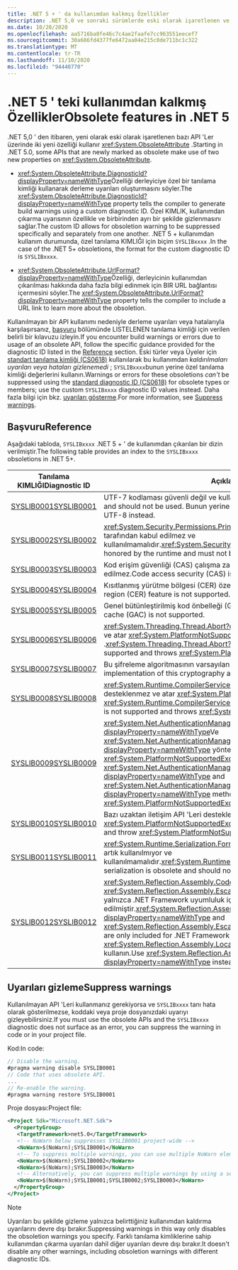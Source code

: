 ```yaml
---
title: .NET 5 + ' da kullanımdan kalkmış Özellikler
description: .NET 5,0 ve sonraki sürümlerde eski olarak işaretlenen ve SYSLIB Derleyici uyarıları üreten API 'Ler hakkında bilgi edinin.
ms.date: 10/20/2020
ms.openlocfilehash: aa5716ba8fe46c7c4ae2faafe7cc963551eecef7
ms.sourcegitcommit: 30a686fd4377fe6472aa04e215c0de711bc1c322
ms.translationtype: MT
ms.contentlocale: tr-TR
ms.lasthandoff: 11/10/2020
ms.locfileid: "94440770"
---
```

# <a name="obsolete-features-in-net-5"></a><span data-ttu-id="f25b2-103">.NET 5 ' teki kullanımdan kalkmış Özellikler</span><span class="sxs-lookup"><span data-stu-id="f25b2-103">Obsolete features in .NET 5</span></span>

<span data-ttu-id="f25b2-104">.NET 5,0 ' den itibaren, yeni olarak eski olarak işaretlenen bazı API 'Ler üzerinde iki yeni özelliği kullanır <xref:System.ObsoleteAttribute> .</span><span class="sxs-lookup"><span data-stu-id="f25b2-104">Starting in .NET 5.0, some APIs that are newly marked as obsolete make use of two new properties on <xref:System.ObsoleteAttribute>.</span></span>

- <span data-ttu-id="f25b2-105"><xref:System.ObsoleteAttribute.DiagnosticId?displayProperty=nameWithType>Özelliği derleyiciye özel bir tanılama kimliği kullanarak derleme uyarıları oluşturmasını söyler.</span><span class="sxs-lookup"><span data-stu-id="f25b2-105">The <xref:System.ObsoleteAttribute.DiagnosticId?displayProperty=nameWithType> property tells the compiler to generate build warnings using a custom diagnostic ID.</span></span> <span data-ttu-id="f25b2-106">Özel KIMLIK, kullanımdan çıkarma uyarısının özellikle ve birbirinden ayrı bir şekilde gizlenmasını sağlar.</span><span class="sxs-lookup"><span data-stu-id="f25b2-106">The custom ID allows for obsoletion warning to be suppressed specifically and separately from one another.</span></span> <span data-ttu-id="f25b2-107">.NET 5 + kullanımdan kullanım durumunda, özel tanılama KIMLIĞI için biçim `SYSLIBxxxx` .</span><span class="sxs-lookup"><span data-stu-id="f25b2-107">In the case of the .NET 5+ obsoletions, the format for the custom diagnostic ID is `SYSLIBxxxx`.</span></span>

- <span data-ttu-id="f25b2-108"><xref:System.ObsoleteAttribute.UrlFormat?displayProperty=nameWithType>Özelliği, derleyicinin kullanımdan çıkarılması hakkında daha fazla bilgi edinmek için BIR URL bağlantısı içermesini söyler.</span><span class="sxs-lookup"><span data-stu-id="f25b2-108">The <xref:System.ObsoleteAttribute.UrlFormat?displayProperty=nameWithType> property tells the compiler to include a URL link to learn more about the obsoletion.</span></span>

<span data-ttu-id="f25b2-109">Kullanılmayan bir API kullanımı nedeniyle derleme uyarıları veya hatalarıyla karşılaşırsanız, [başvuru](#reference) bölümünde LISTELENEN tanılama kimliği için verilen belirli bir kılavuzu izleyin.</span><span class="sxs-lookup"><span data-stu-id="f25b2-109">If you encounter build warnings or errors due to usage of an obsolete API, follow the specific guidance provided for the diagnostic ID listed in the [Reference](#reference) section.</span></span> <span data-ttu-id="f25b2-110">Eski türler veya Üyeler için [standart tanılama kimliği (CS0618)](../../csharp/language-reference/compiler-messages/cs0618.md) kullanılarak bu kullanımdan *kaldırılmaları uyarıları veya hataları gizlenemedi* ; `SYSLIBxxxx`bunun yerine özel tanılama kimliği değerlerini kullanın.</span><span class="sxs-lookup"><span data-stu-id="f25b2-110">Warnings or errors for these obsoletions *can't* be suppressed using the [standard diagnostic ID (CS0618)](../../csharp/language-reference/compiler-messages/cs0618.md) for obsolete types or members; use the custom `SYSLIBxxxx` diagnostic ID values instead.</span></span> <span data-ttu-id="f25b2-111">Daha fazla bilgi için bkz. [uyarıları gösterme](#suppress-warnings).</span><span class="sxs-lookup"><span data-stu-id="f25b2-111">For more information, see [Suppress warnings](#suppress-warnings).</span></span>

## <a name="reference"></a><span data-ttu-id="f25b2-112">Başvuru</span><span class="sxs-lookup"><span data-stu-id="f25b2-112">Reference</span></span>

<span data-ttu-id="f25b2-113">Aşağıdaki tabloda, `SYSLIBxxxx` .NET 5 + ' de kullanımdan çıkarılan bir dizin verilmiştir.</span><span class="sxs-lookup"><span data-stu-id="f25b2-113">The following table provides an index to the `SYSLIBxxxx` obsoletions in .NET 5+.</span></span>

| <span data-ttu-id="f25b2-114">Tanılama KIMLIĞI</span><span class="sxs-lookup"><span data-stu-id="f25b2-114">Diagnostic ID</span></span> | <span data-ttu-id="f25b2-115">Açıklama</span><span class="sxs-lookup"><span data-stu-id="f25b2-115">Description</span></span> |
| - | - |
| [<span data-ttu-id="f25b2-116">SYSLIB0001</span><span class="sxs-lookup"><span data-stu-id="f25b2-116">SYSLIB0001</span></span>](syslib0001.md) | <span data-ttu-id="f25b2-117">UTF-7 kodlaması güvenli değil ve kullanılmamalıdır.</span><span class="sxs-lookup"><span data-stu-id="f25b2-117">The UTF-7 encoding is insecure and should not be used.</span></span> <span data-ttu-id="f25b2-118">Bunun yerine UTF-8 kullanmayı düşünün.</span><span class="sxs-lookup"><span data-stu-id="f25b2-118">Consider using UTF-8 instead.</span></span> |
| [<span data-ttu-id="f25b2-119">SYSLIB0002</span><span class="sxs-lookup"><span data-stu-id="f25b2-119">SYSLIB0002</span></span>](syslib0002.md) | <span data-ttu-id="f25b2-120"><xref:System.Security.Permissions.PrincipalPermissionAttribute> çalışma zamanı tarafından kabul edilmez ve kullanılmamalıdır.</span><span class="sxs-lookup"><span data-stu-id="f25b2-120"><xref:System.Security.Permissions.PrincipalPermissionAttribute> is not honored by the runtime and must not be used.</span></span> |
| [<span data-ttu-id="f25b2-121">SYSLIB0003</span><span class="sxs-lookup"><span data-stu-id="f25b2-121">SYSLIB0003</span></span>](syslib0003.md) | <span data-ttu-id="f25b2-122">Kod erişim güvenliği (CAS) çalışma zamanı tarafından desteklenmez veya kabul edilmez.</span><span class="sxs-lookup"><span data-stu-id="f25b2-122">Code access security (CAS) is not supported or honored by the runtime.</span></span> |
| [<span data-ttu-id="f25b2-123">SYSLIB0004</span><span class="sxs-lookup"><span data-stu-id="f25b2-123">SYSLIB0004</span></span>](syslib0004.md) | <span data-ttu-id="f25b2-124">Kısıtlanmış yürütme bölgesi (CER) özelliği desteklenmiyor.</span><span class="sxs-lookup"><span data-stu-id="f25b2-124">The constrained execution region (CER) feature is not supported.</span></span> |
| [<span data-ttu-id="f25b2-125">SYSLIB0005</span><span class="sxs-lookup"><span data-stu-id="f25b2-125">SYSLIB0005</span></span>](syslib0005.md) | <span data-ttu-id="f25b2-126">Genel bütünleştirilmiş kod önbelleği (GAC) desteklenmiyor.</span><span class="sxs-lookup"><span data-stu-id="f25b2-126">The global assembly cache (GAC) is not supported.</span></span> |
| [<span data-ttu-id="f25b2-127">SYSLIB0006</span><span class="sxs-lookup"><span data-stu-id="f25b2-127">SYSLIB0006</span></span>](syslib0006.md) | <span data-ttu-id="f25b2-128"><xref:System.Threading.Thread.Abort?displayProperty=nameWithType> desteklenmez ve atar <xref:System.PlatformNotSupportedException> .</span><span class="sxs-lookup"><span data-stu-id="f25b2-128"><xref:System.Threading.Thread.Abort?displayProperty=nameWithType> is not supported and throws <xref:System.PlatformNotSupportedException>.</span></span> |
| [<span data-ttu-id="f25b2-129">SYSLIB0007</span><span class="sxs-lookup"><span data-stu-id="f25b2-129">SYSLIB0007</span></span>](syslib0007.md) | <span data-ttu-id="f25b2-130">Bu şifreleme algoritmasının varsayılan uygulanması desteklenmiyor.</span><span class="sxs-lookup"><span data-stu-id="f25b2-130">The default implementation of this cryptography algorithm is not supported.</span></span> |
| [<span data-ttu-id="f25b2-131">SYSLIB0008</span><span class="sxs-lookup"><span data-stu-id="f25b2-131">SYSLIB0008</span></span>](syslib0008.md) | <span data-ttu-id="f25b2-132"><xref:System.Runtime.CompilerServices.DebugInfoGenerator.CreatePdbGenerator>API desteklenmez ve atar <xref:System.PlatformNotSupportedException> .</span><span class="sxs-lookup"><span data-stu-id="f25b2-132">The <xref:System.Runtime.CompilerServices.DebugInfoGenerator.CreatePdbGenerator> API is not supported and throws <xref:System.PlatformNotSupportedException>.</span></span> |
| [<span data-ttu-id="f25b2-133">SYSLIB0009</span><span class="sxs-lookup"><span data-stu-id="f25b2-133">SYSLIB0009</span></span>](syslib0009.md) | <span data-ttu-id="f25b2-134"><xref:System.Net.AuthenticationManager.Authenticate%2A?displayProperty=nameWithType>Ve <xref:System.Net.AuthenticationManager.PreAuthenticate%2A?displayProperty=nameWithType> yöntemleri desteklenmez ve throw <xref:System.PlatformNotSupportedException> .</span><span class="sxs-lookup"><span data-stu-id="f25b2-134">The <xref:System.Net.AuthenticationManager.Authenticate%2A?displayProperty=nameWithType> and <xref:System.Net.AuthenticationManager.PreAuthenticate%2A?displayProperty=nameWithType> methods are not supported and throw <xref:System.PlatformNotSupportedException>.</span></span> |
| [<span data-ttu-id="f25b2-135">SYSLIB0010</span><span class="sxs-lookup"><span data-stu-id="f25b2-135">SYSLIB0010</span></span>](syslib0010.md) | <span data-ttu-id="f25b2-136">Bazı uzaktan iletişim API 'Leri desteklenmez ve throw <xref:System.PlatformNotSupportedException> .</span><span class="sxs-lookup"><span data-stu-id="f25b2-136">Some remoting APIs are not supported and throw <xref:System.PlatformNotSupportedException>.</span></span> |
| [<span data-ttu-id="f25b2-137">SYSLIB0011</span><span class="sxs-lookup"><span data-stu-id="f25b2-137">SYSLIB0011</span></span>](syslib0011.md) | <span data-ttu-id="f25b2-138"><xref:System.Runtime.Serialization.Formatters.Binary.BinaryFormatter> serileştirme artık kullanılmıyor ve kullanılmamalıdır.</span><span class="sxs-lookup"><span data-stu-id="f25b2-138"><xref:System.Runtime.Serialization.Formatters.Binary.BinaryFormatter> serialization is obsolete and should not be used.</span></span> |
| [<span data-ttu-id="f25b2-139">SYSLIB0012</span><span class="sxs-lookup"><span data-stu-id="f25b2-139">SYSLIB0012</span></span>](syslib0012.md) | <span data-ttu-id="f25b2-140"><xref:System.Reflection.Assembly.CodeBase?displayProperty=nameWithType> ve <xref:System.Reflection.Assembly.EscapedCodeBase?displayProperty=nameWithType> yalnızca .NET Framework uyumluluk için dahil edilmiştir.</span><span class="sxs-lookup"><span data-stu-id="f25b2-140"><xref:System.Reflection.Assembly.CodeBase?displayProperty=nameWithType> and <xref:System.Reflection.Assembly.EscapedCodeBase?displayProperty=nameWithType> are only included for .NET Framework compatibility.</span></span> <span data-ttu-id="f25b2-141">Bunun yerine <xref:System.Reflection.Assembly.Location?displayProperty=nameWithType> kullanın.</span><span class="sxs-lookup"><span data-stu-id="f25b2-141">Use <xref:System.Reflection.Assembly.Location?displayProperty=nameWithType> instead.</span></span> |

## <a name="suppress-warnings"></a><span data-ttu-id="f25b2-142">Uyarıları gizleme</span><span class="sxs-lookup"><span data-stu-id="f25b2-142">Suppress warnings</span></span>

<span data-ttu-id="f25b2-143">Kullanılmayan API 'Leri kullanmanız gerekiyorsa ve `SYSLIBxxxx` tanı hata olarak gösterilmezse, koddaki veya proje dosyanızdaki uyarıyı gizleyebilirsiniz.</span><span class="sxs-lookup"><span data-stu-id="f25b2-143">If you must use the obsolete APIs and the `SYSLIBxxxx` diagnostic does not surface as an error, you can suppress the warning in code or in your project file.</span></span>

<span data-ttu-id="f25b2-144">Kod:</span><span class="sxs-lookup"><span data-stu-id="f25b2-144">In code:</span></span>

```csharp
// Disable the warning.
#pragma warning disable SYSLIB0001
// Code that uses obsolete API.
...
// Re-enable the warning.
#pragma warning restore SYSLIB0001
```

<span data-ttu-id="f25b2-145">Proje dosyası:</span><span class="sxs-lookup"><span data-stu-id="f25b2-145">Project file:</span></span>

```xml
<Project Sdk="Microsoft.NET.Sdk">
  <PropertyGroup>
   <TargetFramework>net5.0</TargetFramework>
   <!-- NoWarn below suppresses SYSLIB0001 project-wide -->
   <NoWarn>$(NoWarn);SYSLIB0001</NoWarn>
   <!-- To suppress multiple warnings, you can use multiple NoWarn elements -->
   <NoWarn>$(NoWarn);SYSLIB0002</NoWarn>
   <NoWarn>$(NoWarn);SYSLIB0003</NoWarn>
   <!-- Alternatively, you can suppress multiple warnings by using a semicolon-delimited list -->
   <NoWarn>$(NoWarn);SYSLIB0001;SYSLIB0002;SYSLIB0003</NoWarn>
  </PropertyGroup>
</Project>
```

> [!NOTE]
> <span data-ttu-id="f25b2-146">Uyarıları bu şekilde gizleme yalnızca belirttiğiniz kullanımdan kaldırma uyarılarını devre dışı bırakır.</span><span class="sxs-lookup"><span data-stu-id="f25b2-146">Suppressing warnings in this way only disables the obsoletion warnings you specify.</span></span> <span data-ttu-id="f25b2-147">Farklı tanılama kimliklerine sahip kullanımdan çıkarma uyarıları dahil diğer uyarıları devre dışı bırakır.</span><span class="sxs-lookup"><span data-stu-id="f25b2-147">It doesn't disable any other warnings, including obsoletion warnings with different diagnostic IDs.</span></span>
